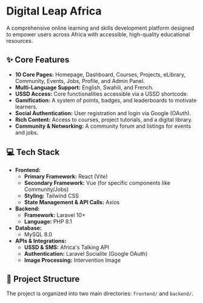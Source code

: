 # Digital Leap Africa

A comprehensive online learning and skills development platform designed to empower users across Africa with accessible, high-quality educational resources.

## ✨ Core Features

- **10 Core Pages:** Homepage, Dashboard, Courses, Projects, eLibrary, Community, Events, Jobs, Profile, and Admin Panel.
- **Multi-Language Support:** English, Swahili, and French.
- **USSD Access:** Core functionalities accessible via a USSD shortcode.
- **Gamification:** A system of points, badges, and leaderboards to motivate learners.
- **Social Authentication:** User registration and login via Google (OAuth).
- **Rich Content:** Access to courses, project tutorials, and a digital library.
- **Community & Networking:** A community forum and listings for events and jobs.

## 💻 Tech Stack

- **Frontend:**
  - **Primary Framework:** React (Vite)
  - **Secondary Framework:** Vue (for specific components like Community/Jobs)
  - **Styling:** Tailwind CSS
  - **State Management & API Calls:** Axios
- **Backend:**
  - **Framework:** Laravel 10+
  - **Language:** PHP 8.1
- **Database:**
  - MySQL 8.0
- **APIs & Integrations:**
  - **USSD & SMS:** Africa's Talking API
  - **Authentication:** Laravel Socialite (Google OAuth)
  - **Image Processing:** Intervention Image

## 📂 Project Structure

The project is organized into two main directories: `frontend/` and `backend/`.
